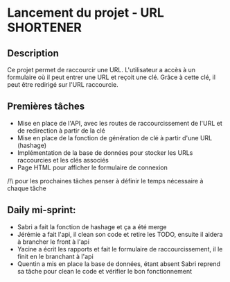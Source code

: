 # Lancement du projet - URL SHORTENER

## Description

Ce projet permet de raccourcir une URL.
L'utilisateur a accès à un formulaire où il peut entrer une URL et reçoit une clé. Grâce à cette clé, il peut être
redirigé sur l'URL raccourcie.

## Premières tâches

- Mise en place de l'API, avec les routes de raccourcissement de l'URL et de redirection à partir de la clé
- Mise en place de la fonction de génération de clé à partir d'une URL (hashage)
- Implémentation de la base de données pour stocker les URLs raccourcies et les clés associés
- Page HTML pour afficher le formulaire de connexion

/!\ pour les prochaines tâches penser à définir le temps nécessaire à chaque tâche

## Daily mi-sprint:

- Sabri a fait la fonction de hashage et ça a été merge
- Jérémie a fait l'api, il clean son code et retire les TODO, ensuite il aidera à brancher le front à l'api
- Yacine a écrit les rapports et fait le formulaire de raccourcissement, il le finit en le branchant à l'api
- Quentin a mis en place la base de données, étant absent Sabri reprend sa tâche pour clean le code et vérifier le bon
  fonctionnement
